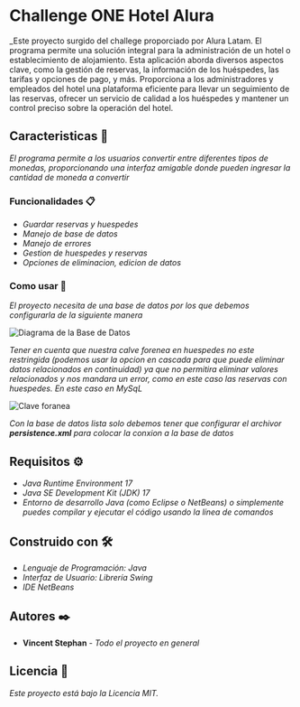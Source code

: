# Challenge ONE Hotel Alura


_Este proyecto surgido del challege proporciado por Alura Latam. El programa permite una solución integral para la administración de un hotel o establecimiento de alojamiento. Esta aplicación aborda diversos aspectos clave, como la gestión de reservas, la información de los huéspedes, las tarifas y opciones de pago, y más. Proporciona a los administradores y empleados del hotel una plataforma eficiente para llevar un seguimiento de las reservas, ofrecer un servicio de calidad a los huéspedes y mantener un control preciso sobre la operación del hotel.

## Caracteristicas 🚀


_El programa permite a los usuarios convertir entre diferentes tipos de monedas, proporcionando una interfaz amigable donde pueden ingresar la cantidad de moneda a convertir_




### Funcionalidades 📋

* _Guardar reservas y huespedes_
* _Manejo de base de datos_
* _Manejo de errores_
* _Gestion de huespedes y reservas_
* _Opciones de eliminacion, edicion de datos_



### Como usar 🔧

_El proyecto necesita de una base de datos por los que debemos configurarla de la siguiente manera_

![Diagrama de la Base de Datos](https://user-images.githubusercontent.com/134095107/277779187-4662c783-0bad-4a05-a64b-c3eb12e06fa8.png)

_Tener en cuenta que nuestra calve forenea en huespedes no este restringida (podemos usar la opcion en cascada para que puede eliminar datos relacionados en continuidad) ya que no permitira eliminar valores relacionados y nos mandara un error, como en este caso las reservas con huespedes. En este caso en MySqL_ 

![Clave foranea](https://user-images.githubusercontent.com/134095107/277779822-ffaa0821-28db-4963-b631-9e836d2d1293.png)

_Con la base de datos lista solo debemos tener que configurar el archivor  __persistence.xml__  para colocar la conxion a la base de datos_


## Requisitos ⚙️

* _Java Runtime Environment 17_
* _Java SE Development Kit (JDK) 17_
* _Entorno de desarrollo Java (como Eclipse o NetBeans) o simplemente puedes compilar y ejecutar el código usando la línea de comandos_

## Construido con 🛠️


* _Lenguaje de Programación: Java_
* _Interfaz de Usuario: Librería Swing_
* _IDE NetBeans_


## Autores ✒️


* **Vincent Stephan** - *Todo el proyecto en general* 



## Licencia 📄

_Este proyecto está bajo la Licencia MIT._


